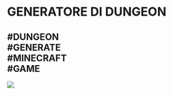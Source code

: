 
<h1>GENERATORE DI DUNGEON</h1>

<h2>
  #DUNGEON <br>
  #GENERATE<br>
  #MINECRAFT<br>
  #GAME<br>
  </h2>
  
  
  <img src="https://i.imgur.com/Mrqzg1q.gifv">
